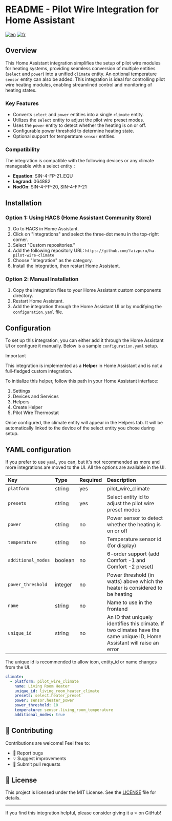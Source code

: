 # README - Pilot Wire Integration for Home Assistant

[![en](https://img.shields.io/badge/lang-en-red.svg)](https://github.com/faizpuru/ha-pilot-wire-climate/blob/master/README.md)
[![fr](https://img.shields.io/badge/lang-fr-blue.svg)](https://github.com/faizpuru/ha-pilot-wire-climate/blob/master/README-fr.md)

## Overview
This Home Assistant integration simplifies the setup of pilot wire modules for heating systems, providing seamless conversion of multiple entities (`select` and `power`) into a unified `climate` entity. An optional temperature `sensor` entity can also be added. This integration is ideal for controlling pilot wire heating modules, enabling streamlined control and monitoring of heating states.

### Key Features
- Converts `select` and `power` entities into a single `climate` entity.
- Utilizes the `select` entity to adjust the pilot wire preset modes.
- Uses the `power` entity to detect whether the heating is on or off.
- Configurable power threshold to determine heating state.
- Optional support for temperature `sensor` entities.

### Compatibility
The integration is compatible with the following devices or any climate manageable with a select entity :
- **Equation**: SIN-4-FP-21_EQU
- **Legrand**: 064882
- **NodOn**: SIN-4-FP-20, SIN-4-FP-21

## Installation

### Option 1: Using HACS (Home Assistant Community Store)
1. Go to HACS in Home Assistant.
2. Click on "Integrations" and select the three-dot menu in the top-right corner.
3. Select "Custom repositories."
4. Add the following repository URL: `https://github.com/faizpuru/ha-pilot-wire-climate`
5. Choose "Integration" as the category.
6. Install the integration, then restart Home Assistant.

### Option 2: Manual Installation
1. Copy the integration files to your Home Assistant custom components directory.
2. Restart Home Assistant.
3. Add the integration through the Home Assistant UI or by modifying the `configuration.yaml` file.

## Configuration
To set up this integration, you can either add it through the Home Assistant UI or configure it manually. Below is a sample `configuration.yaml` setup.

> [!IMPORTANT]  
> This integration is implemented as a **Helper** in Home Assistant and is not a full-fledged custom integration. 
> 
> To initialize this helper, follow this path in your Home Assistant interface:
> 1. Settings
> 2. Devices and Services
> 3. Helpers
> 4. Create Helper
> 5. Pilot Wire Thermostat
>
> Once configured, the climate entity will appear in the Helpers tab. It will be automatically linked to the device of the select entity you chose during setup.


## YAML configuration

If you prefer to use `yaml`, you can, but it's not recommended as more and more integrations are moved to the UI. All the options are available in the UI.

| Key                | Type    | Required | Description                                                                                                               |
| :----------------- | :------ | :------- | :------------------------------------------------------------------------------------------------------------------------ |
| `platform`         | string  | yes      | pilot_wire_climate                                                                                                        |
| `presets`          | string  | yes      | Select entity id to adjust the pilot wire preset modes                                                                    |
| `power`            | string  | no       | Power sensor to detect whether the heating is on or off                                                                   |
| `temperature`      | string  | no       | Temperature sensor id (for display)                                                                                       |
| `additional_modes` | boolean | no       | 6-order support (add Comfort -1 and Comfort -2 preset)                                                                    |
| `power_threshold`  | integer | no       | Power threshold (in watts) above which the heater is considered to be heating                                             |
| `name`            | string  | no       | Name to use in the frontend                                                                                              |
| `unique_id`        | string  | no       | An ID that uniquely identifies this climate. If two climates have the same unique ID, Home Assistant will raise an error |

The unique id is recommended to allow icon, entity_id or name changes from the UI.

```yaml
climate:
  - platform: pilot_wire_climate
    name: Living Room Heater
    unique_id: living_room_heater_climate
    presets: select.heater_preset
    power: sensor.heater_power
    power_threshold: 10
    temperature: sensor.living_room_temperature
    additional_modes: true
  ```

## 🤝 Contributing

Contributions are welcome! Feel free to:
- 🐛 Report bugs
- 💡 Suggest improvements
- 🔀 Submit pull requests

## 📄 License

This project is licensed under the MIT License. See the [LICENSE](LICENSE) file for details.

---
If you find this integration helpful, please consider giving it a ⭐️ on GitHub!
